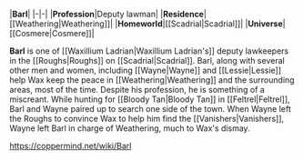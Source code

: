 |**Barl**|
|-|-|
|**Profession**|Deputy lawman|
|**Residence**|[[Weathering\|Weathering]]|
|**Homeworld**|[[Scadrial\|Scadrial]]|
|**Universe**|[[Cosmere\|Cosmere]]|

**Barl** is one of [[Waxillium Ladrian\|Waxillium Ladrian's]] deputy lawkeepers in the [[Roughs\|Roughs]] on [[Scadrial\|Scadrial]].
Barl, along with several other men and women, including [[Wayne\|Wayne]] and [[Lessie\|Lessie]] help Wax keep the peace in [[Weathering\|Weathering]] and the surrounding areas, most of the time. Despite his profession, he is something of a miscreant.
While hunting for [[Bloody Tan\|Bloody Tan]] in [[Feltrel\|Feltrel]], Barl and Wayne paired up to search one side of the town.
When Wayne left the Roughs to convince Wax to help him find the [[Vanishers\|Vanishers]], Wayne left Barl in charge of Weathering, much to Wax's dismay.



https://coppermind.net/wiki/Barl